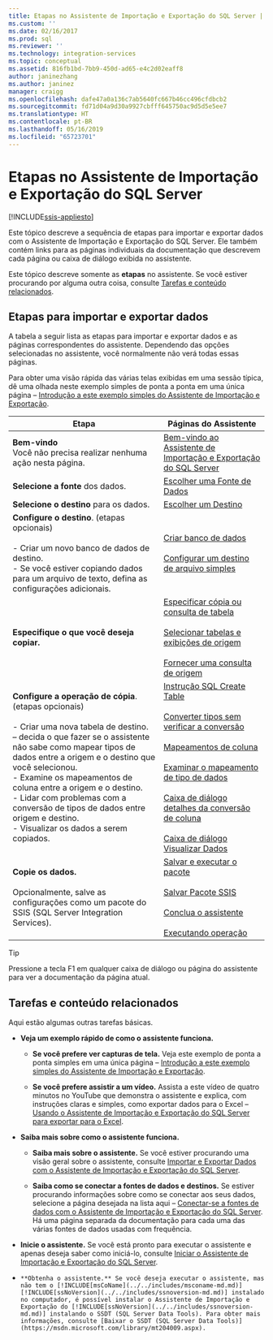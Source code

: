 ```yaml
---
title: Etapas no Assistente de Importação e Exportação do SQL Server | Microsoft Docs
ms.custom: ''
ms.date: 02/16/2017
ms.prod: sql
ms.reviewer: ''
ms.technology: integration-services
ms.topic: conceptual
ms.assetid: 816fb1bd-7bb9-450d-ad65-e4c2d02eaff8
author: janinezhang
ms.author: janinez
manager: craigg
ms.openlocfilehash: dafe47a0a136c7ab5640fc667b46cc496cfdbcb2
ms.sourcegitcommit: fd71d04a9d30a9927cbfff645750ac9d5d5e5ee7
ms.translationtype: HT
ms.contentlocale: pt-BR
ms.lasthandoff: 05/16/2019
ms.locfileid: "65723701"
---
```

# <a name="steps-in-the-sql-server-import-and-export-wizard"></a>Etapas no Assistente de Importação e Exportação do SQL Server

[!INCLUDE[ssis-appliesto](../../includes/ssis-appliesto-ssvrpluslinux-asdb-asdw-xxx.md)]


Este tópico descreve a sequência de etapas para importar e exportar dados com o Assistente de Importação e Exportação do SQL Server. Ele também contém links para as páginas individuais da documentação que descrevem cada página ou caixa de diálogo exibida no assistente.

Este tópico descreve somente as **etapas** no assistente. Se você estiver procurando por alguma outra coisa, consulte [Tarefas e conteúdo relacionados](#related).

## <a name="steps-for-importing-and-exporting-data"></a>Etapas para importar e exportar dados  
 A tabela a seguir lista as etapas para importar e exportar dados e as páginas correspondentes do assistente. Dependendo das opções selecionadas no assistente, você normalmente não verá todas essas páginas.  

Para obter uma visão rápida das várias telas exibidas em uma sessão típica, dê uma olhada neste exemplo simples de ponta a ponta em uma única página – [Introdução a este exemplo simples do Assistente de Importação e Exportação](../../integration-services/import-export-data/get-started-with-this-simple-example-of-the-import-and-export-wizard.md).

|Etapa|Páginas do Assistente|  
|----------|------------------|  
|**Bem-vindo**<br />Você não precisa realizar nenhuma ação nesta página.|[Bem-vindo ao Assistente de Importação e Exportação do SQL Server](../../integration-services/import-export-data/welcome-to-sql-server-import-and-export-wizard.md)|  
|**Selecione a fonte** dos dados.|[Escolher uma Fonte de Dados](../../integration-services/import-export-data/choose-a-data-source-sql-server-import-and-export-wizard.md)|  
|**Selecione o destino** para os dados.|[Escolher um Destino](../../integration-services/import-export-data/choose-a-destination-sql-server-import-and-export-wizard.md)|  
|**Configure o destino**. (etapas opcionais)<br /><br /> -   Criar um novo banco de dados de destino.<br />-   Se você estiver copiando dados para um arquivo de texto, defina as configurações adicionais.|[Criar banco de dados](../../integration-services/import-export-data/create-database-sql-server-import-and-export-wizard.md)<br /><br />[Configurar um destino de arquivo simples](../../integration-services/import-export-data/configure-flat-file-destination-sql-server-import-and-export-wizard.md)|  
|**Especifique o que você deseja copiar.**|[Especificar cópia ou consulta de tabela](../../integration-services/import-export-data/specify-table-copy-or-query-sql-server-import-and-export-wizard.md)<br /><br />[Selecionar tabelas e exibições de origem](../../integration-services/import-export-data/select-source-tables-and-views-sql-server-import-and-export-wizard.md)<br /><br />[Fornecer uma consulta de origem](../../integration-services/import-export-data/provide-a-source-query-sql-server-import-and-export-wizard.md)|  
|**Configure a operação de cópia**. (etapas opcionais)<br /><br /> -   Criar uma nova tabela de destino.<br />– decida o que fazer se o assistente não sabe como mapear tipos de dados entre a origem e o destino que você selecionou.<br />-   Examine os mapeamentos de coluna entre a origem e o destino.<br />-   Lidar com problemas com a conversão de tipos de dados entre origem e destino.<br />-   Visualizar os dados a serem copiados.|[Instrução SQL Create Table](../../integration-services/import-export-data/create-table-sql-statement-sql-server-import-and-export-wizard.md)<br /><br />[Converter tipos sem verificar a conversão](../../integration-services/import-export-data/convert-types-without-conversion-checking-sql-server-import-and-export-wizard.md)<br /><br />[Mapeamentos de coluna](../../integration-services/import-export-data/column-mappings-sql-server-import-and-export-wizard.md)<br /><br />[Examinar o mapeamento de tipo de dados](../../integration-services/import-export-data/review-data-type-mapping-sql-server-import-and-export-wizard.md)<br /><br />[Caixa de diálogo detalhes da conversão de coluna](../../integration-services/import-export-data/column-conversion-details-dialog-box-sql-server-import-and-export-wizard.md)<br /><br />[Caixa de diálogo Visualizar Dados](../../integration-services/import-export-data/preview-data-dialog-box-sql-server-import-and-export-wizard.md)|  
|**Copie os dados.**<br /><br /> Opcionalmente, salve as configurações como um pacote do SSIS (SQL Server Integration Services).|[Salvar e executar o pacote](../../integration-services/import-export-data/save-and-run-package-sql-server-import-and-export-wizard.md)<br /><br />[Salvar Pacote SSIS](../../integration-services/import-export-data/save-ssis-package-sql-server-import-and-export-wizard.md)<br /><br />[Conclua o assistente](../../integration-services/import-export-data/complete-the-wizard-sql-server-import-and-export-wizard.md)<br /><br />[Executando operação](../../integration-services/import-export-data/performing-operation-sql-server-import-and-export-wizard.md)|  

> [!TIP]
> Pressione a tecla F1 em qualquer caixa de diálogo ou página do assistente para ver a documentação da página atual.

## <a name="related"></a> Tarefas e conteúdo relacionados  
Aqui estão algumas outras tarefas básicas.
-   **Veja um exemplo rápido de como o assistente funciona.**

    -   **Se você prefere ver capturas de tela.** Veja este exemplo de ponta a ponta simples em uma única página – [Introdução a este exemplo simples do Assistente de Importação e Exportação](../../integration-services/import-export-data/get-started-with-this-simple-example-of-the-import-and-export-wizard.md).

    -   **Se você prefere assistir a um vídeo.** Assista a este vídeo de quatro minutos no YouTube que demonstra o assistente e explica, com instruções claras e simples, como exportar dados para o Excel – [Usando o Assistente de Importação e Exportação do SQL Server para exportar para o Excel](https://go.microsoft.com/fwlink/?linkid=829049).

-   **Saiba mais sobre como o assistente funciona.**

    -   **Saiba mais sobre o assistente.** Se você estiver procurando uma visão geral sobre o assistente, consulte [Importar e Exportar Dados com o Assistente de Importação e Exportação do SQL Server](../../integration-services/import-export-data/import-and-export-data-with-the-sql-server-import-and-export-wizard.md).

    -   **Saiba como se conectar a fontes de dados e destinos.** Se estiver procurando informações sobre como se conectar aos seus dados, selecione a página desejada na lista aqui – [Conectar-se a fontes de dados com o Assistente de Importação e Exportação do SQL Server](../../integration-services/import-export-data/connect-to-data-sources-with-the-sql-server-import-and-export-wizard.md). Há uma página separada da documentação para cada uma das várias fontes de dados usadas com frequência. 

-   **Inicie o assistente.** Se você está pronto para executar o assistente e apenas deseja saber como iniciá-lo, consulte [Iniciar o Assistente de Importação e Exportação do SQL Server](../../integration-services/import-export-data/start-the-sql-server-import-and-export-wizard.md).

-     **Obtenha o assistente.** Se você deseja executar o assistente, mas não tem o [!INCLUDE[msCoName](../../includes/msconame-md.md)] [!INCLUDE[ssNoVersion](../../includes/ssnoversion-md.md)] instalado no computador, é possível instalar o Assistente de Importação e Exportação do [!INCLUDE[ssNoVersion](../../includes/ssnoversion-md.md)] instalando o SSDT (SQL Server Data Tools). Para obter mais informações, consulte [Baixar o SSDT (SQL Server Data Tools)](https://msdn.microsoft.com/library/mt204009.aspx).


